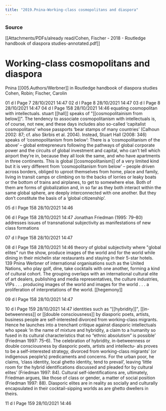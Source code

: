```yaml
---
title: "2019.Pnina-Working-class cosmopolitans and diaspora"
---
```

### Source
[[Attachments/PDFs/already read/Cohen, Fischer - 2018 - Routledge handbook of diaspora studies-annotated.pdf]]

# Working-class cosmopolitans and diaspora
Pnina [[005.Authors/Werbner]] in Routledge handbook of diaspora studies Cohen, Robin; Fischer, Carolin

01 d l Page 7 28/10/2021 14:47 
02 d l Page 8 28/10/2021 14:47 
03 d l Page 8 28/10/2021 14:47 
04 d l Page 158 28/10/2021 14:46 equating cosmopolitan with intellectuals. stuart [[hall]] speaks of "[[cosmopolitainism from below]]". The tendency to associate cosmopolitanism with intellectuals is, of course, not new, and these days includes also so-called ‘capitalist cosmopolitans’ whose passports ‘bear stamps of many countries’ (Calhoun 2002: 87; cf. also Skrbis et al. 2004). Instead, Stuart Hall (2008: 346) speaks of ‘cosmopolitanism from below’: There is a ‘cosmopolitanism of the above’ – global entrepreneurs following the pathways of global corporate power and the circuits of global investment and capital, who can’t tell which airport they’re in, because they all look the same, and who have apartments in three continents. This is global [[cosmopolitanism]] of a very limited kind but it is very different from ‘cosmopolitanism from below’ – people driven across borders, obliged to uproot themselves from home, place and family, living in transit camps or climbing on to the backs of lorries or leaky boats or the bottom of trains and airplanes, to get to somewhere else. Both of them are forms of globalization and, in so far as they both interact within the same global sphere, are deeply interconnected with one another. But they don’t constitute the basis of a ‘global citizenship’. 

05 d l Page 158 28/10/2021 14:46 

06 d l Page 158 28/10/2021 14:47 Jonathan Friedman (1995: 79–80) addresses issues of transnational subjectivity as manifestations of new class formations 

07 d l Page 158 28/10/2021 14:47 

08 d l Page 158 28/10/2021 14:46 theory of global subjectivity where "global elites" run the show, produce images of the world and for the world while dining in their michelin star restaurants and staying in their 5-star hotels. 139 Pnina Werbner of international organisations such as the United Nations, who play golf, dine, take cocktails with one another, forming a kind of cultural cohort. The grouping overlaps with an international cultural elite of art dealers, publishing and media representatives, the culture industries, VIPs . . . producing images of the world and images for the world . . . a proliferation of interpretations of the world. [[hegemony]] 

09 d l Page 158 28/10/2021 14:47 

10 d l Page 159 28/10/2021 14:47 identities such as "[[hybridity]]", [[in-betweenness]] or [[double consciousness]] by diasporic poets, artists, business people are self-interested divorced from working-class migrants. Hence he launches into a trenchant critique against diasporic intellectuals who speak ‘in the name of mixture and hybridity, a claim to a humanity so fused in its cultural characteristics that no “ethnic absolutism” is possible’ (Friedman 1997: 75–6). The celebration of hybridity, in-betweenness or double consciousness by diasporic poets, artists and intellectu- als proves to be a self-interested strategy, divorced from working-class migrants’ (or indigenous people’s) predicaments and concerns. For the urban poor, he claims, ‘class identity, local ghetto identity, tend to prevail’, leaving ‘little room for the hybrid identifications discussed and pleaded for by cultural elites’ (Friedman 1997: 84). Cultural self-identifications are, ultimately, Friedman argues, like those of class or gender, a matter of social position (Friedman 1997: 88). Diasporic elites are in reality as socially and culturally encapsulated in their cocktail-sipping worlds as are ghetto dwellers in theirs. 

11 d l Page 159 28/10/2021 14:46 